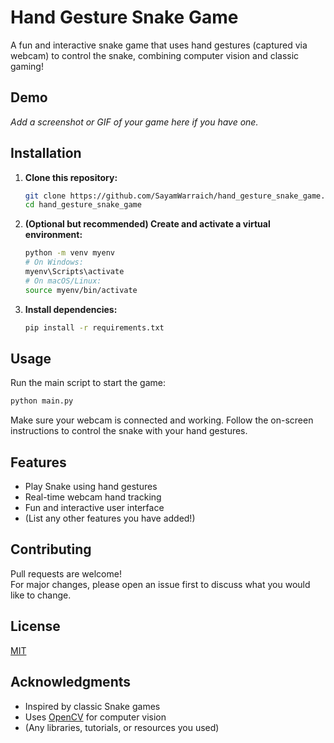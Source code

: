 # Hand Gesture Snake Game

A fun and interactive snake game that uses hand gestures (captured via webcam) to control the snake, combining computer vision and classic gaming!

## Demo

*Add a screenshot or GIF of your game here if you have one.*

## Installation

1. **Clone this repository:**
   ```bash
   git clone https://github.com/SayamWarraich/hand_gesture_snake_game.git
   cd hand_gesture_snake_game
   ```

2. **(Optional but recommended) Create and activate a virtual environment:**
   ```bash
   python -m venv myenv
   # On Windows:
   myenv\Scripts\activate
   # On macOS/Linux:
   source myenv/bin/activate
   ```

3. **Install dependencies:**
   ```bash
   pip install -r requirements.txt
   ```

## Usage

Run the main script to start the game:
```bash
python main.py
```

Make sure your webcam is connected and working. Follow the on-screen instructions to control the snake with your hand gestures.

## Features

- Play Snake using hand gestures
- Real-time webcam hand tracking
- Fun and interactive user interface
- (List any other features you have added!)

## Contributing

Pull requests are welcome!  
For major changes, please open an issue first to discuss what you would like to change.

## License

[MIT](LICENSE)

## Acknowledgments

- Inspired by classic Snake games
- Uses [OpenCV](https://opencv.org/) for computer vision
- (Any libraries, tutorials, or resources you used)
